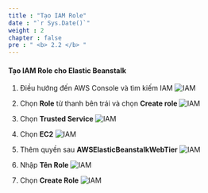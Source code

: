 ```yaml
---
title : "Tạo IAM Role"
date : "`r Sys.Date()`"
weight : 2
chapter : false
pre : " <b> 2.2 </b> "
---
```


#### Tạo IAM Role cho Elastic Beanstalk
1. Điều hướng đến AWS Console và tìm kiếm IAM 
![IAM](/images/2-prerequisite/2.3-setup-iam-roles/(1)-iam.jpg?width=60pc)

2. Chọn **Role** từ thanh bên trái và chọn **Create role** 
![IAM](/images/2-prerequisite/2.3-setup-iam-roles/(2)-create-role.jpg?width=60pc)

3. Chọn **Trusted Service**
![IAM](/images/2-prerequisite/2.3-setup-iam-roles/(3)-iam-service.jpg?width=60pc)

4. Chọn **EC2**
![IAM](/images/2-prerequisite/2.3-setup-iam-roles/(3)-iam-ec2.jpg?width=60pc)

5. Thêm quyền sau **AWSElasticBeanstalkWebTier** 
![IAM](/images/2-prerequisite/2.3-setup-iam-roles/(4)-add-permission.jpg?width=60pc)

6. Nhập **Tên Role**
![IAM](/images/2-prerequisite/2.3-setup-iam-roles/(5)-role-name.jpg?width=60pc) 

7. Chọn **Create Role**
![IAM](/images/2-prerequisite/2.3-setup-iam-roles/(6)-create-new-role.jpg?width=60pc)
